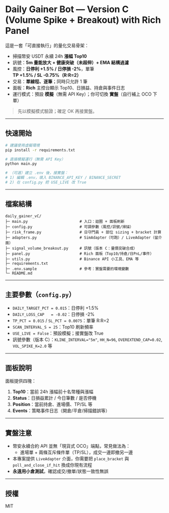 # Daily Gainer Bot — Version C (Volume Spike + Breakout) with Rich Panel

這是一套「可直接執行」的量化交易骨架：
- 掃描幣安 USDT 永續 24h **漲幅 Top10**
- 訊號：**5m 量能放大 + 健康突破（未超伸）+ EMA 結構過濾**
- 風控：**日停利 +1.5% / 日停損 -2%**，單筆 **TP +1.5% / SL -0.75%（R:R=2）**
- 交易：**單線程、逐筆**；同時只允許 1 筆
- 面板：**Rich** 主控台顯示 Top10、日損益、持倉與事件日志
- 運行模式：預設 **模擬**（無需 API Key）；你可切換 **實盤**（自行補上 OCO 下單）

> 先以模擬模式驗證；確定 OK 再接實盤。

---

## 快速開始

```bash
# 建議使用虛擬環境
pip install -r requirements.txt

# 直接模擬運行（無需 API Key）
python main.py

# （可選）建立 .env 後，接實盤：
# 1) 編輯 .env，填入 BINANCE_API_KEY / BINANCE_SECRET
# 2) 在 config.py 把 USE_LIVE 改 True
```

---

## 檔案結構

```
daily_gainer_vC/
├─ main.py                       # 入口：迴圈 + 面板刷新
├─ config.py                     # 可調參數（風控/訊號/掃描）
├─ risk_frame.py                 # 日守門員 + 部位 sizing + bracket 計算
├─ adapters.py                   # SimAdapter（可跑）/ LiveAdapter（留介面）
├─ signal_volume_breakout.py     # 訊號（版本 C：量價突破合成）
├─ panel.py                      # Rich 面板（Top10/持倉/日PnL/事件）
├─ utils.py                      # Binance API 小工具、EMA 等
├─ requirements.txt
├─ .env.sample                   # 參考：實盤需要的環境變數
└─ README.md
```

---

## 主要參數（`config.py`）

- `DAILY_TARGET_PCT = 0.015`：日停利 +1.5%
- `DAILY_LOSS_CAP   = -0.02`：日停損 -2%
- `TP_PCT = 0.015` / `SL_PCT = 0.0075`：單筆 R:R=2
- `SCAN_INTERVAL_S = 25`：Top10 刷新頻率
- `USE_LIVE = False`：預設模擬；接實盤改 True
- 訊號參數（版本 C）：`KLINE_INTERVAL="5m"`, `HH_N=96`, `OVEREXTEND_CAP=0.02`, `VOL_SPIKE_K=2.0` 等

---

## 面板說明

面板提供四塊：
1. **Top10**：當前 24h 漲幅前十名幣種與漲幅
2. **Status**：日損益累計 / 今日筆數 / 是否停機
3. **Position**：當前持倉、進場價、TP/SL 等
4. **Events**：策略事件日志（開倉/平倉/掃描錯誤等）

---

## 實盤注意

- 幣安永續合約 API 並無「現貨式 OCO」端點，常見做法為：
  - 進場單 + 兩條互斥條件單（TP/SL），成交一邊即撤另一邊
- 本專案提供 `LiveAdapter` 介面，你需要把 `place_bracket` 與 `poll_and_close_if_hit` 換成你現有流程
- **永遠用小倉測試**，確認成交/撤單/狀態一致性無誤

---

## 授權

MIT